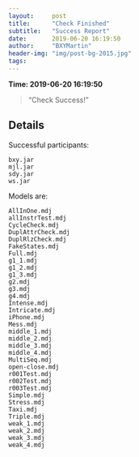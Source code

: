 ```yaml
---
layout:     post
title:      "Check Finished"
subtitle:   "Success Report"
date:       2019-06-20 16:19:50
author:     "BXYMartin"
header-img: "img/post-bg-2015.jpg"
tags:
---
```


**Time: 2019-06-20 16:19:50**

> “Check Success!”


## Details

Successful participants:

```
bxy.jar
mjl.jar
sdy.jar
ws.jar
```

Models are:

```
AllInOne.mdj
allInstrTest.mdj
CycleCheck.mdj
DuplAttrCheck.mdj
DuplRlzCheck.mdj
FakeStates.mdj
Full.mdj
g1_1.mdj
g1_2.mdj
g1_3.mdj
g2.mdj
g3.mdj
g4.mdj
Intense.mdj
Intricate.mdj
iPhone.mdj
Mess.mdj
middle_1.mdj
middle_2.mdj
middle_3.mdj
middle_4.mdj
MultiSeq.mdj
open-close.mdj
r001Test.mdj
r002Test.mdj
r003Test.mdj
Simple.mdj
Stress.mdj
Taxi.mdj
Triple.mdj
weak_1.mdj
weak_2.mdj
weak_3.mdj
weak_4.mdj
```

